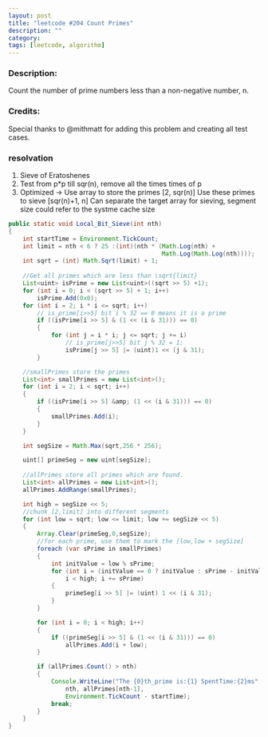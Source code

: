 ```yaml
---
layout: post
title: "leetcode #204 Count Primes"
description: ""
category: 
tags: [leetcode, algorithm]
---
```

### Description:

  Count the number of prime numbers less than a non-negative number, n.

### Credits:
  Special thanks to @mithmatt for adding this problem and creating all test cases.

### resolvation
  1. Sieve of Eratoshenes
  2. Test from p*p till sqr(n), remove all the times times of p
  3. Optimized -> 
        Use array to store the primes [2, sqr(n)]
        Use these primes to sieve [sqr(n)+1, n]
        Can separate the target array for sieving, segment size could refer to the systme cache size

```java
public static void Local_Bit_Sieve(int nth)
{
    int startTime = Environment.TickCount;
    int limit = nth < 6 ? 25 :(int)(nth * (Math.Log(nth) + 
                                           Math.Log(Math.Log(nth))));
    int sqrt = (int) Math.Sqrt(limit) + 1;
    
    //Get all primes which are less than \sqrt{limit}
    List<uint> isPrime = new List<uint>((sqrt >> 5) +1);
    for (int i = 0; i < (sqrt >> 5) + 1; i++)
        isPrime.Add(0x0);
    for (int i = 2; i * i <= sqrt; i++)
        // is_prime[i>>5] bit i % 32 == 0 means it is a prime
        if ((isPrime[i >> 5] & (1 << (i & 31))) == 0)
        {
            for (int j = i * i; j <= sqrt; j += i)
                // is_prime[j>>5] bit j % 32 = 1;
                isPrime[j >> 5] |= (uint)1 << (j & 31);
        }

    //smallPrimes store the primes
    List<int> smallPrimes = new List<int>();
    for (int i = 2; i < sqrt; i++)
    {
        if ((isPrime[i >> 5] &amp; (1 << (i & 31))) == 0)
        {
            smallPrimes.Add(i);
        }
    }

    int segSize = Math.Max(sqrt,256 * 256);

    uint[] primeSeg = new uint[segSize];
    
    //allPrimes store all primes which are found.
    List<int> allPrimes = new List<int>();
    allPrimes.AddRange(smallPrimes);

    int high = segSize << 5;
    //chunk [2,limit] into different segments
    for (int low = sqrt; low <= limit; low += segSize << 5)
    {
        Array.Clear(primeSeg,0,segSize);
        //for each prime, use them to mark the [low,low + segSize]
        foreach (var sPrime in smallPrimes)
        {
            int initValue = low % sPrime;
            for (int i = (initValue == 0 ? initValue : sPrime - initValue); 
                i < high; i += sPrime)
            {
                primeSeg[i >> 5] |= (uint) 1 << (i & 31);
            }
        }

        for (int i = 0; i < high; i++)
        {
            if ((primeSeg[i >> 5] & (1 << (i & 31))) == 0)
                allPrimes.Add(i + low);
        }

        if (allPrimes.Count() > nth)
        {
            Console.WriteLine("The {0}th_prime is:{1} SpentTime:{2}ms",
                nth, allPrimes[nth-1],
                Environment.TickCount - startTime);
            break;
        }
    }
}
```
